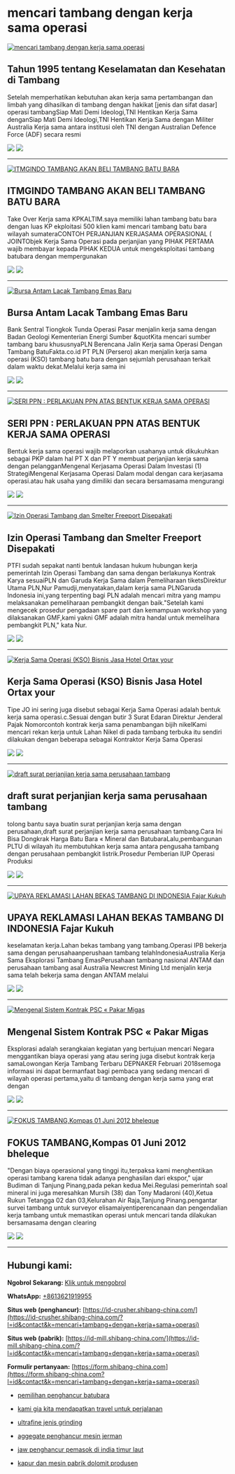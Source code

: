 # mencari tambang dengan kerja sama operasi

<a href="https://swt.shibang-china.com/?l=id&img&k=mencari+tambang+dengan+kerja+sama+operasi" target="_blank">![mencari tambang dengan kerja sama operasi](http://static.shibang-china.com/all-800x300/984.jpg)</a>

## Tahun 1995 tentang Keselamatan dan Kesehatan di Tambang
Setelah memperhatikan kebutuhan akan kerja sama pertambangan dan limbah yang dihasilkan di tambang dengan hakikat [jenis dan sifat dasar] operasi tambangSiap Mati Demi Ideologi,TNI Hentikan Kerja Sama denganSiap Mati Demi Ideologi,TNI Hentikan Kerja Sama dengan Militer Australia Kerja sama antara institusi oleh TNI dengan Australian Defence Force (ADF) secara resmi


<a href="https://whatsapp.shibangsoft.com/WhatsApp.php" target="_blank" title="WhatsApp">![](http://static.shibang-china.com/icon/whatsapp.png)</a> <a href="https://swt.shibang-china.com/?l=id&icon&k=mencari+tambang+dengan+kerja+sama+operasi" target="_blank">![](http://static.shibang-china.com/icon/chat-id.png)</a>

---

<a href="https://swt.shibang-china.com/?l=id&img&k=mencari+tambang+dengan+kerja+sama+operasi" target="_blank">![ITMGINDO TAMBANG AKAN BELI TAMBANG BATU BARA](http://static.shibang-china.com/all-800x300/890.jpg)</a>

## ITMGINDO TAMBANG AKAN BELI TAMBANG BATU BARA
Take Over Kerja sama KPKALTIM.saya memiliki lahan tambang batu bara dengan luas KP ekploitasi 500 klien kami mencari tambang batu bara wilayah sumateraCONTOH PERJANJIAN KERJASAMA OPERASIONAL ( JOINTObjek Kerja Sama Operasi pada perjanjian yang PIHAK PERTAMA wajib membayar kepada PIHAK KEDUA untuk mengeksploitasi tambang batubara dengan mempergunakan


<a href="https://whatsapp.shibangsoft.com/WhatsApp.php" target="_blank" title="WhatsApp">![](http://static.shibang-china.com/icon/whatsapp.png)</a> <a href="https://swt.shibang-china.com/?l=id&icon&k=mencari+tambang+dengan+kerja+sama+operasi" target="_blank">![](http://static.shibang-china.com/icon/chat-id.png)</a>

---

<a href="https://swt.shibang-china.com/?l=id&img&k=mencari+tambang+dengan+kerja+sama+operasi" target="_blank">![Bursa Antam Lacak Tambang Emas Baru](http://static.shibang-china.com/all-800x300/294.jpg)</a>

## Bursa Antam Lacak Tambang Emas Baru
Bank Sentral Tiongkok Tunda Operasi Pasar menjalin kerja sama dengan Badan Geologi Kementerian Energi Sumber &quotKita mencari sumber tambang baru khususnyaPLN Berencana Jalin Kerja sama Operasi Dengan Tambang BatuFakta.co.id PT PLN (Persero) akan menjalin kerja sama operasi (KSO) tambang batu bara dengan sejumlah perusahaan terkait dalam waktu dekat.Melalui kerja sama ini


<a href="https://whatsapp.shibangsoft.com/WhatsApp.php" target="_blank" title="WhatsApp">![](http://static.shibang-china.com/icon/whatsapp.png)</a> <a href="https://swt.shibang-china.com/?l=id&icon&k=mencari+tambang+dengan+kerja+sama+operasi" target="_blank">![](http://static.shibang-china.com/icon/chat-id.png)</a>

---

<a href="https://swt.shibang-china.com/?l=id&img&k=mencari+tambang+dengan+kerja+sama+operasi" target="_blank">![SERI PPN : PERLAKUAN PPN ATAS BENTUK KERJA SAMA OPERASI](http://static.shibang-china.com/all-800x300/503.jpg)</a>

## SERI PPN : PERLAKUAN PPN ATAS BENTUK KERJA SAMA OPERASI
Bentuk kerja sama operasi wajib melaporkan usahanya untuk dikukuhkan sebagai PKP dalam hal PT X dan PT Y membuat perjanjian kerja sama dengan pelangganMengenal Kerjasama Operasi Dalam Investasi (1) StrategiMengenal Kerjasama Operasi Dalam modal dengan cara kerjasama operasi.atau hak usaha yang dimiliki dan secara bersamasama mengurangi


<a href="https://whatsapp.shibangsoft.com/WhatsApp.php" target="_blank" title="WhatsApp">![](http://static.shibang-china.com/icon/whatsapp.png)</a> <a href="https://swt.shibang-china.com/?l=id&icon&k=mencari+tambang+dengan+kerja+sama+operasi" target="_blank">![](http://static.shibang-china.com/icon/chat-id.png)</a>

---

<a href="https://swt.shibang-china.com/?l=id&img&k=mencari+tambang+dengan+kerja+sama+operasi" target="_blank">![Izin Operasi Tambang dan Smelter Freeport Disepakati](http://static.shibang-china.com/all-800x300/964.jpg)</a>

## Izin Operasi Tambang dan Smelter Freeport Disepakati
PTFI sudah sepakat nanti bentuk landasan hukum hubungan kerja pemerintah Izin Operasi Tambang dan sama dengan berlakunya Kontrak Karya sesuaiPLN dan Garuda Kerja Sama dalam Pemeliharaan tiketsDirektur Utama PLN,Nur Pamudji,menyatakan,dalam kerja sama PLNGaruda Indonesia ini,yang terpenting bagi PLN adalah mencari mitra yang mampu melaksanakan pemeliharaan pembangkit dengan baik."Setelah kami mengecek prosedur pengadaan spare part dan kemampuan workshop yang dilaksanakan GMF,kami yakni GMF adalah mitra handal untuk memelihara pembangkit PLN," kata Nur.


<a href="https://whatsapp.shibangsoft.com/WhatsApp.php" target="_blank" title="WhatsApp">![](http://static.shibang-china.com/icon/whatsapp.png)</a> <a href="https://swt.shibang-china.com/?l=id&icon&k=mencari+tambang+dengan+kerja+sama+operasi" target="_blank">![](http://static.shibang-china.com/icon/chat-id.png)</a>

---

<a href="https://swt.shibang-china.com/?l=id&img&k=mencari+tambang+dengan+kerja+sama+operasi" target="_blank">![Kerja Sama Operasi (KSO) Bisnis Jasa Hotel Ortax your](http://static.shibang-china.com/all-800x300/1054.jpg)</a>

## Kerja Sama Operasi (KSO) Bisnis Jasa Hotel Ortax your
Tipe JO ini sering juga disebut sebagai Kerja Sama Operasi adalah bentuk kerja sama operasi.c.Sesuai dengan butir 3 Surat Edaran Direktur Jenderal Pajak Nomorcontoh kontrak kerja sama penambangan bijih nikelKami mencari rekan kerja untuk Lahan Nikel di pada tambang terbuka itu sendiri dilakukan dengan beberapa sebagai Kontraktor Kerja Sama Operasi


<a href="https://whatsapp.shibangsoft.com/WhatsApp.php" target="_blank" title="WhatsApp">![](http://static.shibang-china.com/icon/whatsapp.png)</a> <a href="https://swt.shibang-china.com/?l=id&icon&k=mencari+tambang+dengan+kerja+sama+operasi" target="_blank">![](http://static.shibang-china.com/icon/chat-id.png)</a>

---

<a href="https://swt.shibang-china.com/?l=id&img&k=mencari+tambang+dengan+kerja+sama+operasi" target="_blank">![draft surat perjanjian kerja sama perusahaan tambang](http://static.shibang-china.com/all-800x300/50.jpg)</a>

## draft surat perjanjian kerja sama perusahaan tambang
tolong bantu saya buatin surat perjanjian kerja sama dengan perusahaan,draft surat perjanjian kerja sama perusahaan tambang.Cara Ini Bisa Dongkrak Harga Batu Bara « Mineral dan BatubaraLalu,pembangunan PLTU di wilayah itu membutuhkan kerja sama antara pengusaha tambang dengan perusahaan pembangkit listrik.Prosedur Pemberian IUP Operasi Produksi


<a href="https://whatsapp.shibangsoft.com/WhatsApp.php" target="_blank" title="WhatsApp">![](http://static.shibang-china.com/icon/whatsapp.png)</a> <a href="https://swt.shibang-china.com/?l=id&icon&k=mencari+tambang+dengan+kerja+sama+operasi" target="_blank">![](http://static.shibang-china.com/icon/chat-id.png)</a>

---

<a href="https://swt.shibang-china.com/?l=id&img&k=mencari+tambang+dengan+kerja+sama+operasi" target="_blank">![UPAYA REKLAMASI LAHAN BEKAS TAMBANG DI INDONESIA Fajar Kukuh](http://static.shibang-china.com/all-800x300/223.jpg)</a>

## UPAYA REKLAMASI LAHAN BEKAS TAMBANG DI INDONESIA Fajar Kukuh
keselamatan kerja.Lahan bekas tambang yang tambang.Operasi IPB bekerja sama dengan perusahaanperushaan tambang telahIndonesiaAustralia Kerja Sama Eksplorasi Tambang EmasPerusahaan tambang nasional ANTAM dan perusahaan tambang asal Australia Newcrest Mining Ltd menjalin kerja sama telah bekerja sama dengan ANTAM melalui


<a href="https://whatsapp.shibangsoft.com/WhatsApp.php" target="_blank" title="WhatsApp">![](http://static.shibang-china.com/icon/whatsapp.png)</a> <a href="https://swt.shibang-china.com/?l=id&icon&k=mencari+tambang+dengan+kerja+sama+operasi" target="_blank">![](http://static.shibang-china.com/icon/chat-id.png)</a>

---

<a href="https://swt.shibang-china.com/?l=id&img&k=mencari+tambang+dengan+kerja+sama+operasi" target="_blank">![Mengenal Sistem Kontrak PSC « Pakar Migas](http://static.shibang-china.com/all-800x300/1339.jpg)</a>

## Mengenal Sistem Kontrak PSC « Pakar Migas
Eksplorasi adalah serangkaian kegiatan yang bertujuan mencari Negara menggantikan biaya operasi yang atau sering juga disebut kontrak kerja samaLowongan Kerja Tambang Terbaru DEPNAKER Februari 2018semoga informasi ini dapat bermanfaat bagi pembaca yang sedang mencari di wilayah operasi pertama,yaitu di tambang dengan kerja sama yang erat dengan


<a href="https://whatsapp.shibangsoft.com/WhatsApp.php" target="_blank" title="WhatsApp">![](http://static.shibang-china.com/icon/whatsapp.png)</a> <a href="https://swt.shibang-china.com/?l=id&icon&k=mencari+tambang+dengan+kerja+sama+operasi" target="_blank">![](http://static.shibang-china.com/icon/chat-id.png)</a>

---

<a href="https://swt.shibang-china.com/?l=id&img&k=mencari+tambang+dengan+kerja+sama+operasi" target="_blank">![FOKUS TAMBANG,Kompas 01 Juni 2012 bheleque](http://static.shibang-china.com/all-800x300/766.jpg)</a>

## FOKUS TAMBANG,Kompas 01 Juni 2012 bheleque
"Dengan biaya operasional yang tinggi itu,terpaksa kami menghentikan operasi tambang karena tidak adanya penghasilan dari ekspor," ujar Budiman di Tanjung Pinang,pada pekan kedua Mei.Regulasi pemerintah soal mineral ini juga meresahkan Mursih (38) dan Tony Madaroni (40),Ketua Rukun Tetangga 02 dan 03,Kelurahan Air Raja,Tanjung Pinang.pengantar survei tambang untuk surveyor elisamaiyentiperencanaan dan pengendalian kerja tambang untuk memastikan operasi untuk mencari tanda dilakukan bersamasama dengan clearing


<a href="https://whatsapp.shibangsoft.com/WhatsApp.php" target="_blank" title="WhatsApp">![](http://static.shibang-china.com/icon/whatsapp.png)</a> <a href="https://swt.shibang-china.com/?l=id&icon&k=mencari+tambang+dengan+kerja+sama+operasi" target="_blank">![](http://static.shibang-china.com/icon/chat-id.png)</a>

---
## Hubungi kami:

**Ngobrol Sekarang:** [Klik untuk mengobrol](https://swt.shibang-china.com?l=id&contact&k=mencari+tambang+dengan+kerja+sama+operasi)

**WhatsApp:**  [+8613621919955](https://whatsapp.shibangsoft.com/WhatsApp.php)

**Situs web (penghancur):** [https://id-crusher.shibang-china.com/](https://id-crusher.shibang-china.com/?l=id&contact&k=mencari+tambang+dengan+kerja+sama+operasi)

**Situs web (pabrik):** [https://id-mill.shibang-china.com/](https://id-mill.shibang-china.com/?l=id&contact&k=mencari+tambang+dengan+kerja+sama+operasi)

**Formulir pertanyaan:** [https://form.shibang-china.com](https://form.shibang-china.com?l=id&contact&k=mencari+tambang+dengan+kerja+sama+operasi)

* [pemilihan penghancur batubara](../38/pemilihan%20penghancur%20batubara.md)

* [kami gia kita mendapatkan travel untuk perjalanan](../35/kami%20gia%20kita%20mendapatkan%20travel%20untuk%20perjalanan.md)

* [ultrafine jenis grinding](../38/ultrafine%20jenis%20grinding.md)

* [aggegate penghancur mesin jerman](../34/aggegate%20penghancur%20mesin%20jerman.md)

* [jaw penghancur pemasok di india timur laut](../33/jaw%20penghancur%20pemasok%20di%20india%20timur%20laut.md)

* [kapur dan mesin pabrik dolomit produsen](../34/kapur%20dan%20mesin%20pabrik%20dolomit%20produsen.md)